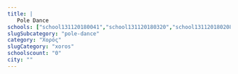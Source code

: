 ```yaml
---
title: |
   Pole Dance
schools: ["school131120180041","school131120180320","school131120180208","school131120180334"]
slugSubcategory: "pole-dance"
category: "Χορός"
slugCategory: "xoros"
schoolscount: "0"
city: ""
---
```



